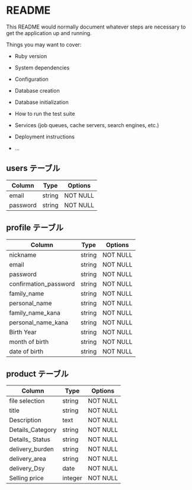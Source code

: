 # README

This README would normally document whatever steps are necessary to get the
application up and running.

Things you may want to cover:

* Ruby version

* System dependencies

* Configuration

* Database creation

* Database initialization

* How to run the test suite

* Services (job queues, cache servers, search engines, etc.)

* Deployment instructions

* ...
## users テーブル

| Column             | Type   | Options  |
| ------------------ | ------ | -------- | 
| email              | string | NOT NULL |
| password           | string | NOT NULL |



## profile テーブル

| Column                | Type  |Options 
| ----------------------| ------| ------ 
| nickname              | string| NOT NULL| 
| email                 | string| NOT NULL|               
| password              | string| NOT NULL|         
| confirmation_password | string| NOT NULL|          
| family_name           | string| NOT NULL|           
| personal_name         | string| NOT NULL|  
| family_name_kana      | string| NOT NULL|  
| personal_name_kana    | string| NOT NULL|  
| Birth Year            | string| NOT NULL|  
| month of birth        | string| NOT NULL|  
| date of birth         | string| NOT NULL|  
## product テーブル

| Column           | Type   | Options |
| -----------------| -------|---------| 
| file selection   | string | NOT NULL|
| title            | string | NOT NULL|
| Description      | text   | NOT NULL|   
| Details_Category | string | NOT NULL| 
| Details_ Status  | string | NOT NULL|                      
| delivery_burden  | string | NOT NULL| 
| delivery_area    | string | NOT NULL| 
| delivery_Dsy     | date   | NOT NULL| 
| Selling price    | integer| NOT NULL| 

